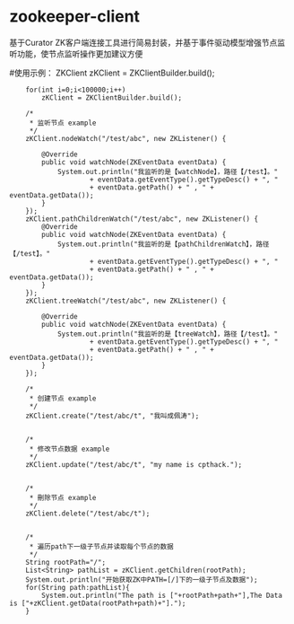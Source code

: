 # zookeeper-client
基于Curator ZK客户端连接工具进行简易封装，并基于事件驱动模型增强节点监听功能，使节点监听操作更加建议方便

#使用示例：
ZKClient zKClient = ZKClientBuilder.build();
		
		for(int i=0;i<100000;i++)
			zKClient = ZKClientBuilder.build();
		
		/*
		 * 监听节点 example
		 */
		zKClient.nodeWatch("/test/abc", new ZKListener() {
			
			@Override
			public void watchNode(ZKEventData eventData) {
				System.out.println("我监听的是【watchNode】，路径【/test】。"
						+ eventData.getEventType().getTypeDesc() + ", "
						+ eventData.getPath() + " , " + eventData.getData());
			}
		});
		zKClient.pathChildrenWatch("/test/abc", new ZKListener() {
			@Override
			public void watchNode(ZKEventData eventData) {
				System.out.println("我监听的是【pathChildrenWatch】，路径【/test】。"
						+ eventData.getEventType().getTypeDesc() + ", "
						+ eventData.getPath() + " , " + eventData.getData());
			}
		});
		zKClient.treeWatch("/test/abc", new ZKListener() {

			@Override
			public void watchNode(ZKEventData eventData) {
				System.out.println("我监听的是【treeWatch】，路径【/test】。"
						+ eventData.getEventType().getTypeDesc() + ", "
						+ eventData.getPath() + " , " + eventData.getData());
			}
		});
		
		/*
		 * 创建节点 example
		 */
		zKClient.create("/test/abc/t", "我叫成佩涛");
		
		
		/*
		 * 修改节点数据 example
		 */
		zKClient.update("/test/abc/t", "my name is cpthack.");
		
		
		/*
		 * 刪除节点 example
		 */
		zKClient.delete("/test/abc/t");
		
		
		/*
		 * 遍历path下一级子节点并读取每个节点的数据
		 */
		String rootPath="/";
		List<String> pathList = zKClient.getChildren(rootPath);
		System.out.println("开始获取ZK中PATH=[/]下的一级子节点及数据");
		for(String path:pathList){
			System.out.println("The path is ["+rootPath+path+"],The Data is ["+zKClient.getData(rootPath+path)+"].");
		}
